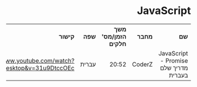 <div dir="rtl">
    <h1>JavaScript</h1>
    <table>
        <tr>
            <th style="text-align: right;">שם</th>
            <th style="text-align: right;">מחבר</th>
            <th style="text-align: right;">משך הזמן/מס' חלקים</th>
            <th style="text-align: right;">שפה</th>
            <th style="text-align: right;">קישור</th>
            <th style="text-align: right;">הערות</th>
        </tr>
        <tr>
            <td style="text-align: right;">JavaScript Promise - מדריך שלם בעברית</td>
            <td style="text-align: right;">CoderZ</td>
            <td style="text-align: right;">20:52</td>
            <td style="text-align: right;">עברית</td>
            <td style="text-align: right;">
                <a href="https://www.youtube.com/watch?app=desktop&v=31u9DtccOEc">https://www.youtube.com/watch?app=desktop&v=31u9DtccOEc</a>   
            </td>
            <td style="text-align: right;"></td>
        </tr>
    <table>
</div>